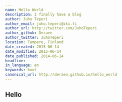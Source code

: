 ```yaml
---
name: Hello World
description: I finally have a blog
author: Juho Teperi
author_email: juho.teperi@iki.fi
author_url: http://twitter.com/JuhoTeperi
author_github: Deraen
author_twitter: JuhoTeperi
location: Tampere, Finland
date_created: 2015-06-14
date_modified: 2015-06-14
date_published: 2014-06-14
headline:
in_language: en
keywords: boot
canonical_url: http://deraen.github.io/hello_world
---
```


## Hello

